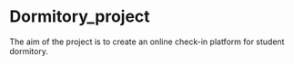 # Dormitory_project
The aim of the project is to create an online check-in platform for student dormitory.
